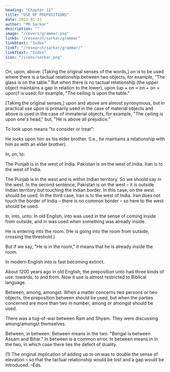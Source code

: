 ```yaml
---
heading: "Chapter 12"
title: "USE OF PREPOSITIONS"
date: 2022-01-31
author: "PR Sarkar"
description: ""
image: "/covers/grammar.png"
linkb: "/research/sarkar/grammar"
linkbtext: "Index"
linkf: "/research/sarkar/grammar/"
linkftext: "Index"
icon: "/icons/sarkar.png"
---
```



On, upon, above: [Taking the original senses of the words,] on is to be used where there is a tactual relationship between two objects, for example, "The glass is on the table." But when there is no tactual relationship (the upper object maintains a gap in relation to the lower), upon (up + on = on + on = upon)1 is used: for example, "The ceiling is upon the table."

[Taking the original senses,] upon and above are almost synonymous, but in practical use upon is primarily used in the case of material objects and above is used in the case of immaterial objects, for example, "The ceiling is upon one's head," but, "He is above all prejudice."

To look upon means "to consider or treat":

He looks upon him as his elder brother. (I.e., he maintains a relationship with him as with an elder brother).

In, on, to:

The Punjab is in the west of India. 
Pakistan is on the west of India. 
Iran is to the west of India.

The Punjab is in the west and is within Indian territory. So we should say in the west. In the second sentence, Pakistan is on the west – it is outside Indian territory but touching the Indian border. In this case, on the west should be used. In the third case, Iran is to the west of India. Iran does not touch the border of India – there is no common border – so here to the west should be used.

In, into, unto: In old English, into was used in the sense of coming inside from outside, and in was used when something was already inside.

He is entering into the room. (He is going into the room from outside, crossing the threshold.)

But if we say, "He is in the room," it means that he is already inside the room.

In modern English into is fast becoming extinct.

About 1200 years ago in old English, the preposition unto had three kinds of use: towards, to and from. Now it use is almost restricted to Biblical language.

Between, among, amongst: When a matter concerns two persons or two objects, the preposition between should be used, but when the parties concerned are more than two in number, among or amongst should be used.

There was a tug-of-war between Ram and Shyam. 
They were discussing among/amongst themselves.

Between, in between: Between means in the two. "Bengal is between Assam and Bihar." In between is a common error. In between means in in the two, in which case there lies the defect of duality.

(1) The original implication of adding up to on was to double the sense of elevation – so that the tactual relationship would be lost and a gap would be introduced. –Eds.
